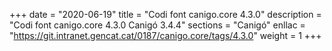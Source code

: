 +++
date        = "2020-06-19"
title       = "Codi font canigo.core 4.3.0"
description = "Codi font canigo.core 4.3.0 Canigó 3.4.4"
sections    = "Canigó"
enllac		= "https://git.intranet.gencat.cat/0187/canigo.core/tags/4.3.0"
weight		= 1
+++
